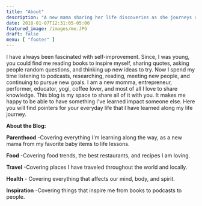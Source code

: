 ```yaml
---
title: "About"
description: "A new mama sharing her life discoveries as she journeys day by day trying to live a natural lifestyle covering motherhood, food, travel, health, & inspiration."
date: 2018-01-07T12:31:05-05:00
featured_image: /images/me.JPG
draft: false
menu: [ "footer" ]
---
```


I have always been fascinated with self-improvement. Since, I was young, you could find me reading books to inspire myself, sharing quotes, asking people random questions, and thinking up new ideas to try. Now I spend my time listening to podcasts, researching, reading, meeting new people, and continuing to pursue new goals. I am a new momma, entrepreneur, performer, educator, yogi, coffee lover, and most of all I love to share knowledge. This blog is my space to share all of it with you. It makes me happy to be able to have something I've learned impact someone else.  Here you will find pointers for your everyday life that I have learned along my life journey.

**About the Blog:**

**Parenthood** -Covering everything I'm learning along the way, as a new mama from my favorite baby items to life lessons.

**Food** -Covering food trends, the best restaurants, and recipes I am loving.

**Travel** -Covering places I have traveled throughout the world and locally.

**Health** - Covering everything that affects our mind, body, and spirit.

**Inspiration** -Covering things that inspire me from books to podcasts to people.
